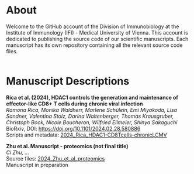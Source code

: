 # About
Welcome to the GitHub account of the Division of Immunobiology at the Institute of Immunology (IFI) - Medical University of Vienna. This account is dedicated to publishing the source code of our scientific manuscripts. Each manuscript has its own repository containing all the relevant source code files. <br><br>



# Manuscript Descriptions
**Rica et al. (2024), HDAC1 controls the generation and maintenance of effector-like CD8+ T cells during chronic viral infection**<br>
*Ramona Rica, Monika Waldherr, Marlene Schülein, Emi Miyakoda, Lisa Sandner, Valentina Stolz, Darina Waltenberger, Thomas Krausgruber, Christoph Bock, Nicole Boucheron, Wilfried Ellmeier, Shinya Sakaguchi*<br>
BioRxiv, DOI: https://doi.org/10.1101/2024.02.28.580886<br>
Scripts and metadata: [2024_Rica_HDAC1-CD8Tcells-chronicLCMV](https://github.com/medunivienna-IFI-immunobiology/2024_Rica_HDAC1-CD8Tcells-chronicLCMV)<br>

**Zhu et al. Manuscript - proteomics (not final title)**<br>
*Ci Zhu, ...*<br>
Source files: [2024_Zhu_et_al_proteomics](https://github.com/medunivienna-IFI-immunobiology/2024_Zhu_Tcell-activation-phospho-acetyl)<br>
Manuscript in preparation<br>

